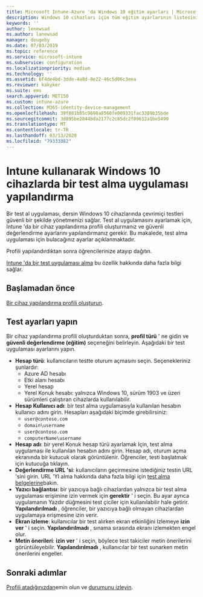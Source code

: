 ```yaml
---
title: Microsoft Intune-Azure 'da Windows 10 eğitim ayarları | Microsoft Docs
description: Windows 10 cihazları için tüm eğitim ayarlarının listesini görüntüleyin. Bu ayarları, test alma uygulaması ile bir cihaz yapılandırma profilinde kullanın, kullanıcıların veya öğrencilerin oturum açmasını, test sırasında ekranı nasıl izleyeceğinizi ve Intune 'da daha fazlasını yapın.
keywords: ''
author: lenewsad
ms.author: lanewsad
manager: dougeby
ms.date: 07/03/2019
ms.topic: reference
ms.service: microsoft-intune
ms.subservice: configuration
ms.localizationpriority: medium
ms.technology: ''
ms.assetid: 6f4de4bd-3dde-4a8d-8e22-46c5d06c3eea
ms.reviewer: kakyker
ms.suite: ems
search.appverid: MET150
ms.custom: intune-azure
ms.collection: M365-identity-device-management
ms.openlocfilehash: 39f881b05c9698a8560fe009331fac3389b35bde
ms.sourcegitcommit: 3d895be2844bda2177c2c85dc2f09612a1be5490
ms.translationtype: MT
ms.contentlocale: tr-TR
ms.lasthandoff: 03/13/2020
ms.locfileid: "79333082"
---
```

# <a name="configure-the-take-a-test-app-on-windows-10-devices-using-intune"></a>Intune kullanarak Windows 10 cihazlarda bir test alma uygulaması yapılandırma

Bir test al uygulaması, dersin Windows 10 cihazlarında çevrimiçi testleri güvenli bir şekilde yönetmenizi sağlar. Test al uygulamasını ayarlamak için, Intune 'da bir cihaz yapılandırma profili oluşturmanız ve güvenli değerlendirme ayarlarını yapılandırmanız gerekir. Bu makalede, test alma uygulaması için bulacağınız ayarlar açıklanmaktadır. 

Profili yapılandırdıktan sonra öğrencilerinize atayıp dağıtın. 

[Intune 'da bir test uygulaması alma](education-settings-configure.md) bu özellik hakkında daha fazla bilgi sağlar.

## <a name="before-you-begin"></a>Başlamadan önce

[Bir cihaz yapılandırma profili oluşturun](education-settings-configure.md#create-a-device-profile).

## <a name="take-a-test-settings"></a>Test ayarları yapın
Bir cihaz yapılandırma profili oluşturduktan sonra, **profil türü** ' ne gidin ve **güvenli değerlendirme (eğitim)** seçeneğini belirleyin. Aşağıdaki bir test uygulaması ayarlarını yapın. 


- **Hesap türü**: kullanıcıların testte oturum açmasını seçin. Seçenekleriniz şunlardır:
  - Azure AD hesabı
  - Etki alanı hesabı
  - Yerel hesap
  - Yerel Konuk hesabı: yalnızca Windows 10, sürüm 1903 ve üzeri sürümleri çalıştıran cihazlarda kullanılabilir.    
- **Hesap Kullanıcı adı**: bir test alma uygulamasıyla kullanılan hesabın kullanıcı adını girin. Hesapları aşağıdaki biçimde girebilirsiniz:
  - `user@contoso.com`
  - `domain\username`
  - `user@contoso.com`
  - `computerName\username`
- **Hesap adı**: bir yerel Konuk hesap türü ayarlamak Için, test alma uygulaması ile kullanılan hesabın adını girin. Hesap adı, oturum açma ekranında bir kutucuk olarak görüntülenir. Öğrenciler, testi başlatmak için kutucuğa tıklayın.  
- **Değerlendirme URL 'si**: kullanıcıların geçirmesine istediğiniz testin URL 'sini girin. URL 'YI alma hakkında daha fazla bilgi için [test alma belgelerine](https://docs.microsoft.com/education/windows/take-tests-in-windows-10)bakın.
- **Yazıcı bağlantısı**: bir yazıcıya bağlı cihazlardan yalnızca bir test alma uygulaması erişimine izin vermek için **gerektir** ' i seçin. Bu ayar ayrıca uygulamanın Yazdır düğmesini test çiciler için kullanılabilir hale getirir. **Yapılandırılmadı** , öğrenciler, bir yazıcıya bağlı olmayan cihazlardan uygulamaya erişmesine izin verir.  
- **Ekran izleme**: kullanıcılar bir test alırken ekran etkinliğini Izlemeye **izin ver** ' i seçin. **Yapılandırılmadı** , sınama sırasında ekranı izlemekten engel olur.
- **Metin önerileri**: **izin ver** ' i seçin, böylece test takiciler metin önerilerini görüntüleyebilir. **Yapılandırılmadı** , kullanıcılar bir test sunarken metin önerilerini engeller.

## <a name="next-steps"></a>Sonraki adımlar

[Profili atadığınızdan](device-profile-assign.md)emin olun ve [durumunu izleyin](device-profile-monitor.md).
